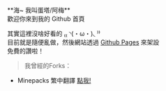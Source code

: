 <!---
dantaaa/dantaaa is a ✨ special ✨ repository because its `README.md` (this file) appears on your GitHub profile.
You can click the Preview link to take a look at your changes.
--->
<br />
**海~ 我叫蛋塔/阿梅**<br />
歡迎你來到我的 Github 首頁<br />

其實這裡沒啥好看的 ₍₍ ◝(・ω・)◟ ⁾⁾<br />
目前就是隨便亂做，然後網站透過 [Github Pages](https://pages.github.com/) 來架設<br />
免費的讚啦！<br />

> 我曾經的Forks：<br />
* Minepacks 繁中翻譯 [點我!](https://github.com/GeorgH93/Minepacks/blob/master/Minepacks/resources/lang/cht.yml)
